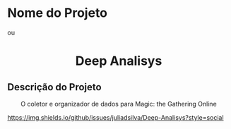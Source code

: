 # Nome do Projeto 
ou
<h1 align="center">Deep Analisys</h1>

## Descrição do Projeto
<p align="center">O coletor e organizador de dados para Magic: the Gathering Online</p>

https://img.shields.io/github/issues/juliadsilva/Deep-Analisys?style=social
